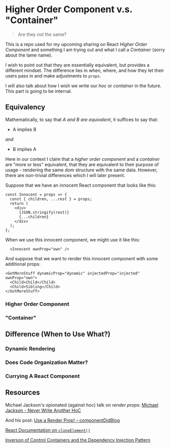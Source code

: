 # Higher Order Component v.s. "Container"

> Are they _not_ the same?

This is a repo used for my upcoming sharing on React _Higher Order Component_ and something I am trying out and what I call a _Container_ (sorry about the lame name).

I wish to point out that they are essentially equivalent, but provides a different mindset. The difference lies in when, where, and how they let their users pass in and make adjustments to `props`.

I will also talk about how I wish we write our _hoc_ or _container_ in the future. This part is going to be internal.

## Equivalency

Mathematically, to say that _A and B are equivalent_, it suffices to say that:

* A implies B

_and_

* B implies A

Here in our context I claim that a _higher order component_ and a _container_ are "more or less" equivalent, that they are equivalent to their purpose of usage - rendering the same dom structure with the same data.
However, there are non-trivial differences which I will later present.

Suppose that we have an innocent React component that looks like this:

```
const Innocent = props => {
  const { children, ...rest } = props;
  return (
    <div>
      {JSON.stringify(rest)}
      {...children}
    </div>
  );
};
```

When we use this innocent component, we might use it like this:

```
  <Innocent ownProp="own" />
```

And suppose that we want to render this innocent component with some additional props:

```
<GotMoreStuff dynamicProp="dynamic" injectedProp="injected" ownProp="own">
  <Child>Child</Child>
  <Child>Sibling</Child>
</GotMoreStuff>
```

### Higher Order Component

### "Container"

## Difference (When to Use What?)

### Dynamic Rendering

### Does Code Organization Matter?

### Currying A React Component

## Resources

Michael Jackson's opionated (against _hoc_) talk on _render props_:
[Michael Jackson - Never Write Another HoC](https://www.youtube.com/watch?v=BcVAq3YFiuc)

And his post:
[Use a Render Prop! – componentDidBlog](https://cdb.reacttraining.com/use-a-render-prop-50de598f11ce)

[React Documentation on `cloneElement()`](https://reactjs.org/docs/react-api.html#cloneelement)

[Inverson of Control Containers and the Dependency Injection Pattern](https://martinfowler.com/articles/injection.html)
